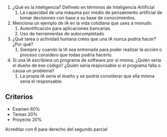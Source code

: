 1. ¿Qué es la inteligencia? Defínelo en términos de Inteligencia Artificial
	1. La capacidad de una máquina por medio de pensamiento artificial de tomar decisiones con base a su base de conocimientos.
2. Menciona un ejemplo de IA en la vida cotidiana que uses a menudo.
	1. Autentificación para aplicaciones bancarias.
	2. Uso de herramientas de autocompletado
3. ¿Qué tarea o actividad humana crees que una IA nunca podría hacer? ¿Por qué?
	1. Siempre y cuando la IA sea entrenada para poder realizar la acción o proceso considero que todas podría hacerlo.
4. Si una IA escribiera un programa de software por sí misma, ¿Quién sería el dueño de ese código? ¿Quién sería responsable si el programa falla o causa un problema?
	1. La propia IA sería el dueño y se podría considerar que ella misma seria el responsable.

## Criterios 
- Examen 60%
- Tareas 20%
- Proyecto 20%

Acreditar con 6 para derecho del segundo parcial